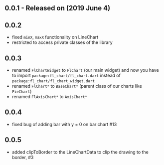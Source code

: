 ## 0.0.1 - Released on (2019 June 4)

## 0.0.2
* fixed `minX`, `maxX` functionality on LineChart
* restricted to access private classes of the library

## 0.0.3
* renamed `FlChartWidget` to `FlChart` (our main widget) and now you have to import `package:fl_chart/fl_chart.dart` instead of `package:fl_chart/fl_chart_widget.dart`
* renamed `FlChart*` to `BaseChart*` (parent class of our charts like `PieChart`)
* renamed `FlAxisChart*` to `AxisChart*`

## 0.0.4
* fixed bug of adding bar with y = 0 on bar chart #13

## 0.0.5
* added clipToBorder to the LineChartData to clip the drawing to the border, #3